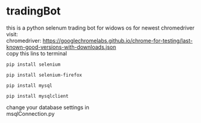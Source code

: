 # tradingBot
this is a python selenum trading bot for widows os
for newest chromedriver visit: 
<br>
chromedriver:
https://googlechromelabs.github.io/chrome-for-testing/last-known-good-versions-with-downloads.json
<br>
copy this lins to terminal

```
pip install selenium
```

```
pip install selenium-firefox
```

```
pip install mysql
```

```
pip install mysqlclient
```

change your database settings in
<br>
msqlConnection.py
<br>

